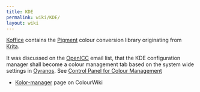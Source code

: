 ```yaml
---
title: KDE
permalink: wiki/KDE/
layout: wiki
---
```


[Koffice](http://wiki.koffice.org/index.php?title=Color_management)
contains the [Pigment](http://wiki.koffice.org/index.php?title=Pigment)
colour conversion library originating from [Krita](/wiki/Krita "wikilink").

It was discussed on the [OpenICC](/wiki/OpenICC "wikilink") email list, that
the KDE configuration manager shall become a colour management tab based
on the system wide settings in [Oyranos](/wiki/Oyranos "wikilink"). See
[Control Panel for Colour
Management](http://www.freedesktop.org/wiki/OpenIccForGoogleSoC2007#head-98b54ec09dfb3d4545661e5964e9ccb9fbf8d11a)

-   [Kolor-manager](/wiki/Kolor-manager "wikilink") page on ColourWiki

